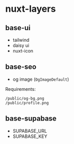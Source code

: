 # nuxt-layers

## base-ui

- tailwind
- daisy ui
- nuxt-icon

## base-seo

- og image (`OgImageDefault`)

Requirements:

```
/public/og-bg.png
/public/profile.png
```

## base-supabase

- SUPABASE_URL
- SUPABASE_KEY
